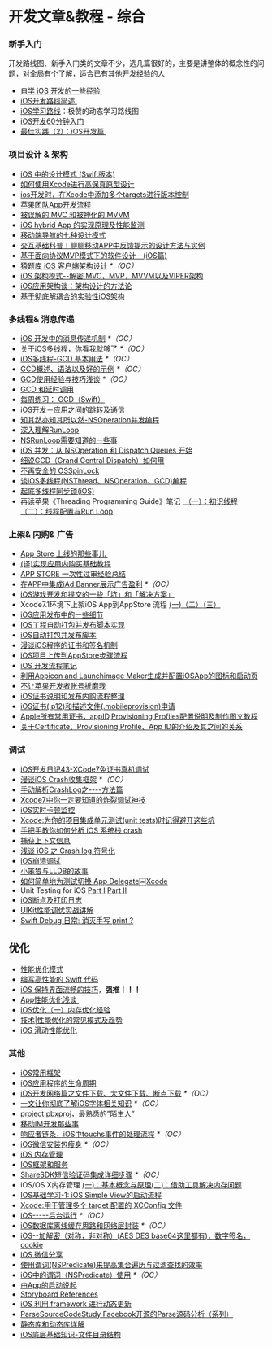 # 开发文章&教程 - 综合
### 新手入门
开发路线图、新手入门类的文章不少，选几篇很好的，主要是讲整体的概念性的问题，对全局有个了解，适合已有其他开发经验的人
- [自学 iOS 开发的一些经验 ][1]
- [iOS开发路线简述 ][2]
- [iOS学习路线][3]：极赞的动态学习路线图
- [iOS开发60分钟入门][4]
- [最佳实践（2）：iOS开发篇 ][5]

### 项目设计 & 架构
- [iOS 中的设计模式 (Swift版本)][6]
- [如何使用Xcode进行高保真原型设计][7]
- [ios开发时，在Xcode中添加多个targets进行版本控制][8]
- [苹果团队App开发流程][9]
- [被误解的 MVC 和被神化的 MVVM][10]
- [iOS hybrid App 的实现原理及性能监测][11]
- [移动端导航的七种设计模式][12]
- [交互基础科普！聊聊移动APP中反馈提示的设计方法与实例][13]
- [基于面向协议MVP模式下的软件设计－(iOS篇)][14]
- [猿题库 iOS 客户端架构设计][15] _\*（OC）_
- [iOS 架构模式--解密 MVC，MVP，MVVM以及VIPER架构][16]
- [iOS应用架构谈：架构设计的方法论][17]
- [基于彻底解耦合的实验性iOS架构][18]

### 多线程& 消息传递
- [iOS 开发中的消息传递机制][19] _\*（OC）_
- [关于iOS多线程，你看我就够了][20] _\*（OC）_
- [iOS多线程-GCD 基本用法][21] _\*（OC）_
- [GCD概述、语法以及好的示例][22] _\*（OC）_
- [GCD使用经验与技巧浅谈][23] _\*（OC）_
- [GCD 和延时调用][24]
- [每周练习： GCD（Swift）][25]
- [iOS开发－应用之间的跳转及通信][26]
- [知其然亦知其所以然-NSOperation并发编程][27]
- [深入理解RunLoop][28]
- [NSRunLoop需要知道的一些事][29]
- [iOS 并发：从 NSOperation 和 Dispatch Queues 开始][30]
- [细说GCD（Grand Central Dispatch）如何用][31]
- [不再安全的 OSSpinLock][32]
- [谈iOS多线程(NSThread、NSOperation、GCD)编程][33]
- [起底多线程同步锁(iOS)][34]
- 再读苹果《Threading Programming Guide》笔记 [ （一）：初识线程][35] [（二）：线程配置与Run Loop][36]

### 上架& 内购& 广告
- [App Store 上线的那些事儿 ][37]
- [(译)实现应用内购买基础教程][38]
- [APP STORE 一次性过审经验总结][39]
- [在APP中集成iAd Banner展示广告盈利][40] _\*（OC）_
- [iOS游戏开发和提交的一些「坑」和「解决方案」][41]
- Xcode7.1环境下上架iOS App到AppStore 流程 [(一)][42][（二）][43][（三）][44]
- [iOS应用发布中的一些细节][45]
- [IOS工程自动打包并发布脚本实现][46]
- [iOS自动打包并发布脚本][47]
- [漫谈iOS程序的证书和签名机制][48]
- [iOS项目上传到AppStore步骤流程][49]
- [iOS 开发流程笔记][50]
- [利用Appicon and Launchimage Maker生成并配置iOSApp的图标和启动页][51]
- [不让苹果开发者账号折磨我][52]
- [iOS证书说明和发布内购流程整理][53]
- [iOS证书(.p12)和描述文件(.mobileprovision)申请][54]
- [Apple所有常用证书，appID,Provisioning Profiles配置说明及制作图文教程][55]
- [关于Certificate、Provisioning Profile、App ID的介绍及其之间的关系][56]

### 调试
- [iOS开发日记43-XCode7免证书真机调试][57]
- [漫谈iOS Crash收集框架][58] _\*（OC）_
- [手动解析CrashLog之----方法篇][59]
- [Xcode7中你一定要知道的炸裂调试神技][60]
- [iOS实时卡顿监控][61]
- [Xcode:为你的项目集成单元测试(unit tests)时记得避开这些坑][62]
- [手把手教你如何分析 iOS 系统栈 crash][63]
- [捕获上下文信息][64]
- [浅谈 iOS 之 Crash log 符号化][65]
- [iOS崩溃调试][66]
- [小笨狼与LLDB的故事][67]
- [如何简单地为测试切换 App Delegate￼Xcode][68] 
- Unit Testing for iOS [Part Ⅰ][69] [Part Ⅱ][70]
- [iOS断点及打印日志][71]
- [UIKit性能调优实战讲解][72]
- [Swift Debug 日常: 消灭手写 print ?][73]

## 优化
- [性能优化模式][74]
- [编写高性能的 Swift 代码][75]
- [iOS 保持界面流畅的技巧][76]，**强推！！！**
- [App性能优化浅谈 ][77]
- [iOS优化（一）内存优化经验][78]
- [技术|性能优化的常见模式及趋势][79]
- [iOS 滑动性能优化][80]

### 其他
- [iOS常用框架][81]
- [iOS应用程序的生命周期][82]
- [iOS开发网络篇之文件下载、大文件下载、断点下载][83] _\*（OC）_
- [一文让你彻底了解iOS字体相关知识][84] _\*（OC）_
- [project.pbxproj，最熟悉的”陌生人”][85]
- [移动IM开发那些事][86]
- [响应者链条，iOS中touchs事件的处理流程][87] _\*（OC）_
- [iOS微信安装包瘦身][88] _\*（OC）_
- [iOS 内存管理][89]
- [IOS框架和服务][90]
- [ShareSDK短信验证码集成详细步骤][91] _\*（OC）_
- iOS/OS X内存管理 [(一)：基本概念与原理][92][(二)：借助工具解决内存问题][93]
- [IOS基础学习-1: iOS Simple View的启动流程][94]
- [Xcode:用于管理多个 target 配置的 XCConfig 文件][95]
- [iOS-----后台运行][96] _\*（OC）_
- [iOS数据库离线缓存思路和网络层封装][97] _\*（OC）_
- [iOS--加解密（对称，非对称）(AES DES base64这里都有)，数字签名，cookie][98]
- [iOS 微信分享][99]
- [使用谓词(NSPredicate)来提高集合遍历与过滤查找的效率][100]
- [iOS中的谓词（NSPredicate）使用][101] _\*（OC）_
- [由App的启动说起][102]
- [Storyboard References][103]
- [iOS 利用 framework 进行动态更新][104]
- [ParseSourceCodeStudy Facebook开源的Parse源码分析（系列）][105]
- [静态库和动态库详解][106]
- [iOS底层基础知识-文件目录结构][107]


[1]:	http://limboy.me/ios/2014/12/31/learning-ios.html
[2]:	http://www.coderyi.com/archives/397
[3]:	http://ios.skyfox.org/route.html
[4]:	http://blog.csdn.net/a451493485/article/details/9364867
[5]:	http://ios.jobbole.com/81830/
[6]:	http://wiki.jikexueyuan.com/project/ios-design-patterns-in-swift/
[7]:	http://isux.tencent.com/xcode-storyboard.html
[8]:	http://blog.csdn.net/ysysbaobei/article/details/10951991
[9]:	http://atleeon.com/write/2015/08/30/fake-it-till-you-make-it/
[10]:	http://blog.devtang.com/blog/2015/11/02/mvc-and-mvvm/ "被误解的 MVC 和被神化的 MVVM"
[11]:	http://www.cocoachina.com/ios/20151118/14270.html
[12]:	http://www.ui.cn/detail/73429.html
[13]:	http://www.uisdc.com/app-feedback-method-use-case "交互基础科普！聊聊移动APP中反馈提示的设计方法与实例"
[14]:	http://www.jianshu.com/p/f7ff18ac1c31 "基于面向协议MVP模式下的软件设计－(iOS篇)"
[15]:	http://mp.weixin.qq.com/s?__biz=MjM5NTIyNTUyMQ==&mid=444322139&idx=1&sn=c7bef4d439f46ee539aa76d612023d43&scene=23&srcid=1230RYRzNotU9iTZKvt7ksFW#rd&ADUIN=502332019&ADSESSION=1451480917&ADTAG=CLIENT.QQ.5425_.0&ADPUBNO=26509
[16]:	http://www.cocoachina.com/ios/20160108/14916.html
[17]:	http://mp.weixin.qq.com/s?__biz=MzA5Nzc4OTA1Mw==&mid=407735372&idx=1&sn=87c20f7db6990db00838498827692683#rd
[18]:	http://ios.jobbole.com/83888/
[19]:	http://objccn.io/issue-7-4/
[20]:	http://www.jianshu.com/p/0b0d9b1f1f19
[21]:	http://www.jianshu.com/p/e0928a243373
[22]:	https://github.com/bboyfeiyu/iOS-tech-frontier/blob/master/issue-2/GCD%E6%A6%82%E8%BF%B0%E3%80%81%E8%AF%AD%E6%B3%95%E4%BB%A5%E5%8F%8A%E5%A5%BD%E7%9A%84%E7%A4%BA%E4%BE%8B.md
[23]:	http://tutuge.me/2015/04/03/something-about-gcd/
[24]:	http://swifter.tips/gcd-delay-call/
[25]:	https://github.com/icepy/_posts/issues/14
[26]:	http://www.cnblogs.com/GarveyCalvin/p/4877115.html "iOS开发－应用之间的跳转及通信"
[27]:	http://www.jianshu.com/p/ebb3e42049fd "知其然亦知其所以然-NSOperation并发编程"
[28]:	http://blog.ibireme.com/2015/05/18/runloop/ "深入理解RunLoop"
[29]:	https://mp.weixin.qq.com/s?__biz=MzAwMjYwMTAwNw==&mid=403269344&idx=1&sn=6363492cf8ed066cd4581d9840ff089f
[30]:	http://swift.gg/2016/01/08/ios-concurrency-getting-started-with-nsoperation-and-dispatch-queues/ "iOS 并发：从 NSOperation 和 Dispatch Queues 开始"
[31]:	https://github.com/ming1016/study/wiki/%E7%BB%86%E8%AF%B4GCD%EF%BC%88Grand-Central-Dispatch%EF%BC%89%E5%A6%82%E4%BD%95%E7%94%A8 "细说GCD（Grand Central Dispatch）如何用"
[32]:	http://blog.ibireme.com/2016/01/16/spinlock_is_unsafe_in_ios/ "不再安全的 OSSpinLock"
[33]:	http://www.jianshu.com/p/6e6f4e005a0b "谈iOS多线程(NSThread、NSOperation、GCD)编程"
[34]:	http://springox.w18.net/?p=685 "起底多线程同步锁(iOS)"
[35]:	http://www.devtalking.com/articles/read-threading-programming-guide-1/
[36]:	http://geek.csdn.net/news/detail/55617
[37]:	http://wiki.jikexueyuan.com/project/app-store-refused/
[38]:	http://www.jianshu.com/p/741b2a044e78
[39]:	http://pmjane.com/post/app-store-ci-xing-guo-shen-jing-yan-zong-jie
[40]:	http://www.cocoachina.com/ios/20140928/9780.html
[41]:	http://wuzhiwei.net/ios_dev_trap_and_solution/ "iOS游戏开发和提交的一些「坑」和「解决方案」"
[42]:	http://www.cnblogs.com/ChinaKingKong/p/4957682.html "Xcode7.1环境下上架iOS App到AppStore 流程 (Part 一)"
[43]:	http://www.cnblogs.com/ChinaKingKong/p/4964549.html
[44]:	http://www.cnblogs.com/ChinaKingKong/p/4964745.html
[45]:	http://www.cnblogs.com/daiweilai/p/4974394.html "iOS应用发布中的一些细节"
[46]:	http://blog.nswebfrog.com/2013/02/18/ios-automation/ "IOS工程自动打包并发布脚本实现"
[47]:	http://liumh.com/2015/11/25/ios-auto-archive-ipa/ "iOS自动打包并发布脚本"
[48]:	http://www.pchou.info/ios/2015/12/14/ios-certification-and-code-sign.html "漫谈iOS程序的证书和签名机制"
[49]:	http://www.cnblogs.com/jgCho/p/5089481.html "iOS项目上传到AppStore步骤流程"
[50]:	https://github.com/leecade/ios-dev-flow
[51]:	http://www.cnblogs.com/lidongxu/p/5114355.html "利用Appicon and Launchimage Maker生成并配置iOSApp的图标和启动页"
[52]:	http://www.jianshu.com/p/cb6c5f1c972b "不让苹果开发者账号折磨我"
[53]:	https://zilaiyedaren.github.io/blog/iOS%E8%AF%81%E4%B9%A6%E8%AF%B4%E6%98%8E%E5%92%8C%E5%8F%91%E5%B8%83%E5%86%85%E8%B4%AD%E6%B5%81%E7%A8%8B%E6%95%B4%E7%90%86/ "iOS证书说明和发布内购流程整理"
[54]:	https://zilaiyedaren.github.io/blog/iOS%E8%AF%81%E4%B9%A6(.p12)%E5%92%8C%E6%8F%8F%E8%BF%B0%E6%96%87%E4%BB%B6(.mobileprovision)%E7%94%B3%E8%AF%B7/ "iOS证书(.p12)和描述文件(.mobileprovision)申请"
[55]:	https://zilaiyedaren.github.io/blog/Apple%E6%89%80%E6%9C%89%E5%B8%B8%E7%94%A8%E8%AF%81%E4%B9%A6%EF%BC%8CappID,Provisioning%20Profiles%E9%85%8D%E7%BD%AE%E8%AF%B4%E6%98%8E%E5%8F%8A%E5%88%B6%E4%BD%9C%E5%9B%BE%E6%96%87%E6%95%99%E7%A8%8B/ "Apple所有常用证书，appID,Provisioning Profiles配置说明及制作图文教程"
[56]:	https://zilaiyedaren.github.io/blog/%E5%85%B3%E4%BA%8ECertificate%E3%80%81Provisioning%20Profile%E3%80%81App%20ID%E7%9A%84%E4%BB%8B%E7%BB%8D%E5%8F%8A%E5%85%B6%E4%B9%8B%E9%97%B4%E7%9A%84%E5%85%B3%E7%B3%BB/ "关于Certificate、Provisioning Profile、App ID的介绍及其之间的关系"
[57]:	http://www.cnblogs.com/Twisted-Fate/p/4935487.html "iOS开发日记43-XCode7免证书真机调试"
[58]:	http://nianxi.net/ios/ios-crash-reporter/
[59]:	http://foggry.com/blog/2015/07/27/ru-he-shou-dong-jie-xi-crashlog/
[60]:	http://www.jianshu.com/p/70ed36cf8a98
[61]:	http://www.tanhao.me/code/151113.html/ "iOS实时卡顿监控"
[62]:	http://www.jianshu.com/p/d15a7dea0c5a "Xcode:为你的项目集成单元测试(unit tests)时记得避开这些坑"
[63]:	http://bugly.qq.com/bbs/forum.php?mod=viewthread&tid=194
[64]:	http://swift.gg/2015/11/16/capturing-context-swiftlang/ "捕获上下文信息"
[65]:	http://news.oneapm.com/crash-log-ios/ "浅谈 iOS 之 Crash log 符号化"
[66]:	http://www.jianshu.com/p/77660e626874 "iOS崩溃调试"
[67]:	http://www.jianshu.com/p/e89af3e9a8d7 "小笨狼与LLDB的故事"
[68]:	http://www.cocoachina.com/ios/20151222/14766.html
[69]:	http://chengway.in/unit-testing-for-ios-part-i/ "Unit Testing for iOS Part Ⅰ"
[70]:	http://chengway.in/unit-testing-for-ios-part-ii/ "Unit Testing for iOS Part Ⅱ"
[71]:	http://www.cnblogs.com/jsin-han/p/5156384.html "iOS断点及打印日志"
[72]:	http://www.jianshu.com/p/619cf14640f3 "UIKit性能调优实战讲解"
[73]:	http://www.jianshu.com/p/55ce421e47e9 "Swift Debug 日常: 消灭手写 print ?"
[74]:	http://tech.meituan.com/performance_tuning_pattern.html "性能优化模式"
[75]:	http://www.oschina.net/translate/swift-optimizationtips
[76]:	http://blog.ibireme.com/2015/11/12/smooth_user_interfaces_for_ios/
[77]:	http://blog.csdn.net/wwj_748/article/details/50322581 "App性能优化浅谈"
[78]:	http://www.jianshu.com/p/ef52250df748 "iOS优化（一）内存优化经验"
[79]:	http://mp.weixin.qq.com/s?__biz=MzA5MTA0NjgzMQ==&mid=402378996&idx=1&sn=375044215c5189638570291fb89afa45&scene=1&srcid=0107C7OW9W8ANejPmmfcVRrB&from=groupmessage&isappinstalled=0#wechat_redirect
[80]:	http://www.cnblogs.com/smileEvday/articles/iOS_performance.html "iOS 滑动性能优化"
[81]:	http://www.jianshu.com/p/e7fc525f342d
[82]:	http://www.jianshu.com/p/aa50e5350852?utm_campaign=maleskine&utm_content=note&utm_medium=writer_share&utm_source=weibo
[83]:	http://www.jianshu.com/p/f65e32012f07
[84]:	http://www.cnblogs.com/dsxniubility/p/4699352.html
[85]:	http://www.olinone.com/?p=215
[86]:	http://xiangwangfeng.com/2015/05/20/%E7%A7%BB%E5%8A%A8IM%E5%BC%80%E5%8F%91%E9%82%A3%E4%BA%9B%E4%BA%8B/
[87]:	http://www.cnblogs.com/suqiankun/p/4944042.html "响应者链条，iOS中touchs事件的处理流程。"
[88]:	https://mp.weixin.qq.com/s?__biz=MzAwNDY1ODY2OQ==&mid=207986417&idx=1&sn=77ea7d8e4f8ab7b59111e78c86ccfe66&scene=1&srcid=1024pgRuhHtElUqPlXjsizht&key=b410d3164f5f798e9752971b4cb76dd5efae6b5c2f1f10cbafd3573c6186c16ee60ce346711f7433ff6ab0d6aa974e3e&ascene=0&uin=MTQxOTU1ODg4MQ%3D%3D&devicetype=iMac+MacBookPro11%2C5+OSX+OSX+10.11+build(15A284)&version=11020201&pass_ticket=h1CfhovWAS61j24tFYTljyTFl4r9BUlFON7H%2BNl6hMV1ZpVN2kG4%2FLL6yxnDUjd9
[89]:	http://www.cnblogs.com/huangjianwu/p/4962772.html "iOS 内存管理"
[90]:	http://www.cnblogs.com/jgCho/p/4960048.html "IOS框架和服务"
[91]:	http://www.cnblogs.com/ithongjie/p/4974608.html "ShareSDK短信验证码集成详细步骤"
[92]:	http://www.jianshu.com/p/1928b54e1253 "iOS/OS X内存管理(一)：基本概念与原理"
[93]:	http://www.jianshu.com/p/09c5141d4531 "iOS/OS X内存管理(二)：借助工具解决内存问题"
[94]:	http://www.cnblogs.com/eachcto/p/5010304.html "IOS基础学习-1: iOS Simple View的启动流程"
[95]:	http://swift.gg/2015/12/01/xcode-xcconfig-files-for-managing-targets-configurations/ "Xcode:用于管理多个 target 配置的 XCConfig 文件"
[96]:	http://www.cnblogs.com/congli0220/p/5019945.html "iOS-----后台运行"
[97]:	http://www.jianshu.com/p/f2e59e98ab86 "iOS数据库离线缓存思路和网络层封装"
[98]:	http://www.jianshu.com/p/ac841b772c7a "iOS--加解密（对称，非对称）(AES DES base64这里都有)，数字签名，cookie"
[99]:	http://www.cnblogs.com/czq1989/p/5074977.html "iOS 微信分享"
[100]:	http://segmentfault.com/a/1190000004238379 "使用谓词(NSPredicate)来提高集合遍历与过滤查找的效率"
[101]:	http://www.jianshu.com/p/88be28860cde "iOS中的谓词（NSPredicate）使用"
[102]:	http://oncenote.com/2015/06/01/How-App-Launch/ "由App的启动说起"
[103]:	https://zilaiyedaren.github.io/blog/Storyboard%20References/ "Storyboard References"
[104]:	http://yq.aliyun.com/articles/3024
[105]:	https://github.com/ChenYilong/ParseSourceCodeStudy
[106]:	http://www.jianshu.com/p/c8366e4f9378 "iOS专题2:静态库和动态库详解"
[107]:	http://www.cnblogs.com/wujy/p/5188302.html "iOS底层基础知识-文件目录结构"